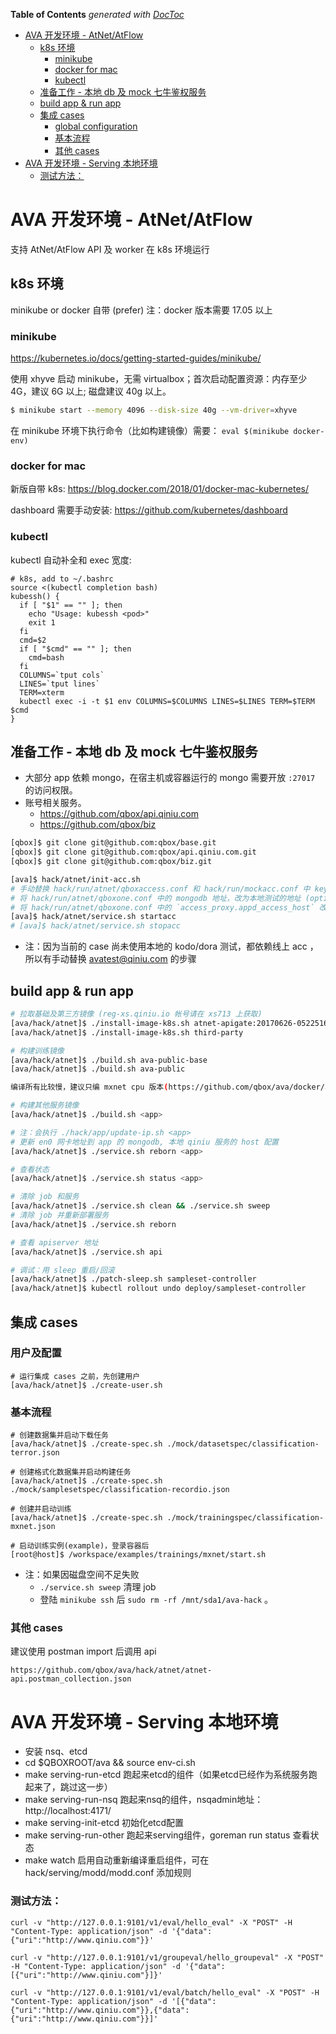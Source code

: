 <!-- START doctoc generated TOC please keep comment here to allow auto update -->
<!-- DON'T EDIT THIS SECTION, INSTEAD RE-RUN doctoc TO UPDATE -->
**Table of Contents**  *generated with [DocToc](https://github.com/thlorenz/doctoc)*

- [AVA 开发环境 - AtNet/AtFlow](#ava-%E5%BC%80%E5%8F%91%E7%8E%AF%E5%A2%83---atnetatflow)
  - [k8s 环境](#k8s-%E7%8E%AF%E5%A2%83)
    - [minikube](#minikube)
    - [docker for mac](#docker-for-mac)
    - [kubectl](#kubectl)
  - [准备工作 - 本地 db 及 mock 七牛鉴权服务](#%E5%87%86%E5%A4%87%E5%B7%A5%E4%BD%9C---%E6%9C%AC%E5%9C%B0-db-%E5%8F%8A-mock-%E4%B8%83%E7%89%9B%E9%89%B4%E6%9D%83%E6%9C%8D%E5%8A%A1)
  - [build app & run app](#build-app-&-run-app)
  - [集成 cases](#%E9%9B%86%E6%88%90-cases)
    - [global configuration](#global-configuration)
    - [基本流程](#%E5%9F%BA%E6%9C%AC%E6%B5%81%E7%A8%8B)
    - [其他 cases](#%E5%85%B6%E4%BB%96-cases)
- [AVA 开发环境 - Serving 本地环境](#ava-%E5%BC%80%E5%8F%91%E7%8E%AF%E5%A2%83---serving-%E6%9C%AC%E5%9C%B0%E7%8E%AF%E5%A2%83)
    - [测试方法：](#%E6%B5%8B%E8%AF%95%E6%96%B9%E6%B3%95%EF%BC%9A)

<!-- END doctoc generated TOC please keep comment here to allow auto update -->

# AVA 开发环境 - AtNet/AtFlow
支持 AtNet/AtFlow API 及 worker 在 k8s 环境运行

## k8s 环境
minikube or docker 自带 (prefer)
注：docker 版本需要 17.05 以上

### minikube
https://kubernetes.io/docs/getting-started-guides/minikube/

使用 xhyve 启动 minikube，无需 virtualbox；首次启动配置资源：内存至少 4G，建议 6G 以上; 磁盘建议 40g 以上。
```bash
$ minikube start --memory 4096 --disk-size 40g --vm-driver=xhyve
```

在 minikube 环境下执行命令（比如构建镜像）需要：
`eval $(minikube docker-env)`

### docker for mac
新版自带 k8s: https://blog.docker.com/2018/01/docker-mac-kubernetes/

dashboard 需要手动安装: https://github.com/kubernetes/dashboard

### kubectl
kubectl 自动补全和 exec 宽度:
```
# k8s, add to ~/.bashrc
source <(kubectl completion bash)
kubessh() {
  if [ "$1" == "" ]; then
    echo "Usage: kubessh <pod>"
    exit 1
  fi
  cmd=$2
  if [ "$cmd" == "" ]; then
    cmd=bash
  fi
  COLUMNS=`tput cols`
  LINES=`tput lines`
  TERM=xterm
  kubectl exec -i -t $1 env COLUMNS=$COLUMNS LINES=$LINES TERM=$TERM $cmd
}
```

## 准备工作 - 本地 db 及 mock 七牛鉴权服务

* 大部分 app 依赖 mongo，在宿主机或容器运行的 mongo 需要开放 `:27017` 的访问权限。
* 账号相关服务。
  * https://github.com/qbox/api.qiniu.com
  * https://github.com/qbox/biz

```bash
[qbox]$ git clone git@github.com:qbox/base.git
[qbox]$ git clone git@github.com:qbox/api.qiniu.com.git
[qbox]$ git clone git@github.com:qbox/biz.git

[ava]$ hack/atnet/init-acc.sh
# 手动替换 hack/run/atnet/qboxaccess.conf 和 hack/run/mockacc.conf 中 key/secret 为线上 avatest@qiniu.com (uid: 1381102889) 的 AK/SK
# 将 hack/run/atnet/qboxone.conf 中的 mongodb 地址，改为本地测试的地址 (optional)
# 将 hack/run/atnet/qboxone.conf 中的 `access_proxy.appd_access_host` 改为 `http://localhost:13211` (optional)
[ava]$ hack/atnet/service.sh startacc
# [ava]$ hack/atnet/service.sh stopacc
```
* 注：因为当前的 case 尚未使用本地的 kodo/dora 测试，都依赖线上 acc ，所以有手动替换 avatest@qiniu.com 的步骤

## build app & run app

```bash
# 拉取基础及第三方镜像 (reg-xs.qiniu.io 帐号请在 xs713 上获取)
[ava/hack/atnet]$ ./install-image-k8s.sh atnet-apigate:20170626-0522516
[ava/hack/atnet]$ ./install-image-k8s.sh third-party

# 构建训练镜像
[ava/hack/atnet]$ ./build.sh ava-public-base
[ava/hack/atnet]$ ./build.sh ava-public

编译所有比较慢，建议只编 mxnet cpu 版本(https://github.com/qbox/ava/docker/app/ava-public/ava-mxnet-py27-cpu.Dockerfile)，需要在 build 脚本里手动过滤一下。

# 构建其他服务镜像
[ava/hack/atnet]$ ./build.sh <app>

# 注：会执行 ./hack/app/update-ip.sh <app>
# 更新 en0 网卡地址到 app 的 mongodb, 本地 qiniu 服务的 host 配置
[ava/hack/atnet]$ ./service.sh reborn <app>

# 查看状态
[ava/hack/atnet]$ ./service.sh status <app>

# 清除 job 和服务
[ava/hack/atnet]$ ./service.sh clean && ./service.sh sweep
# 清除 job 并重新部署服务
[ava/hack/atnet]$ ./service.sh reborn

# 查看 apiserver 地址
[ava/hack/atnet]$ ./service.sh api

# 调试：用 sleep 重启/回滚
[ava/hack/atnet]$ ./patch-sleep.sh sampleset-controller
[ava/hack/atnet]$ kubectl rollout undo deploy/sampleset-controller
```

## 集成 cases

### 用户及配置

```
# 运行集成 cases 之前，先创建用户
[ava/hack/atnet]$ ./create-user.sh
```

### 基本流程

```
# 创建数据集并启动下载任务
[ava/hack/atnet]$ ./create-spec.sh ./mock/datasetspec/classification-terror.json

# 创建格式化数据集并启动构建任务
[ava/hack/atnet]$ ./create-spec.sh ./mock/samplesetspec/classification-recordio.json

# 创建并启动训练
[ava/hack/atnet]$ ./create-spec.sh ./mock/trainingspec/classification-mxnet.json

# 启动训练实例(example)，登录容器后
[root@host]$ /workspace/examples/trainings/mxnet/start.sh
```

* 注：如果因磁盘空间不足失败
  * `./service.sh sweep` 清理 job
  * 登陆 `minikube ssh` 后 `sudo rm -rf /mnt/sda1/ava-hack` 。

### 其他 cases
建议使用 postman import 后调用 api
```
https://github.com/qbox/ava/hack/atnet/atnet-api.postman_collection.json
```


# AVA 开发环境 - Serving 本地环境

- 安装 nsq、etcd
- cd $QBOXROOT/ava && source env-ci.sh
- make serving-run-etcd 跑起来etcd的组件（如果etcd已经作为系统服务跑起来了，跳过这一步）
- make serving-run-nsq 跑起来nsq的组件，nsqadmin地址： http://localhost:4171/
- make serving-init-etcd 初始化etcd配置
- make serving-run-other 跑起来serving组件，goreman run status 查看状态
- make watch 启用自动重新编译重启组件，可在 hack/serving/modd/modd.conf 添加规则

### 测试方法：

```
curl -v "http://127.0.0.1:9101/v1/eval/hello_eval" -X "POST" -H "Content-Type: application/json" -d '{"data":{"uri":"http://www.qiniu.com"}}'

curl -v "http://127.0.0.1:9101/v1/groupeval/hello_groupeval" -X "POST" -H "Content-Type: application/json" -d '{"data":[{"uri":"http://www.qiniu.com"}]}'

curl -v "http://127.0.0.1:9101/v1/eval/batch/hello_eval" -X "POST" -H "Content-Type: application/json" -d '[{"data":{"uri":"http://www.qiniu.com"}},{"data":{"uri":"http://www.qiniu.com"}}]'
```
